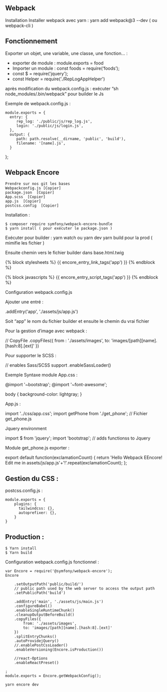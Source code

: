 ## Webpack


Installation
Installer webpack avec yarn : yarn add webpack@3 --dev   ( ou webpack-cli )

## Fonctionnement

Exporter un objet, une variable, une classe, une fonction… :

  - exporter de module : module.exports = food
  - Importer un module : const foods = require(‘foods’);
  - const $ = require('jquery');
  - const Helper = require('./RepLogAppHelper')

après modification du webpack.config.js : exécuter “sh node_modules/.bin/webpack” pour builder le Js

Exemple de webpack.config.js :


    module.exports = {
      entry: {
         rep_log: './public/js/rep_log.js',
         login: './public/js/login.js',
      },
      output: {
         path: path.resolve(__dirname, 'public', 'build'),
         filename: '[name].js',
      }
   };


## Webpack Encore

    Prendre sur nos git les bases
    Webpackconfig.js [Copier]
    package.json  [Copier]
    App.scss  [Copier]
    app.js  [Copier]
    postcss.config  [Copier]


Installation :

    $ composer require symfony/webpack-encore-bundle
    $ yarn install ( pour exécuter le package.json )

Exécuter pour builder :
yarn watch ou yarn dev
yarn build pour la prod ( mimifie les fichier )

Ensuite chemin vers le fichier builder  dans base.html.twig

   {% block stylesheets %}
      {{ encore_entry_link_tags('app') }}
   {% endblock %}

   {% block javascripts %}
      {{ encore_entry_script_tags('app') }}
   {% endblock %}


Configuration webpack.config.js

Ajouter une entré :


   .addEntry('app', './assets/js/app.js')

Soit “app” le nom du fichier builder et ensuite le chemin du vrai fichier

Pour la gestion d’image avec webpack :


   // CopyFile
   .copyFiles({
      from : './assets/images',
      to: 'images/[path][name].[hash:8].[ext]'
   })

Pour supporter le SCSS :


   // enables Sass/SCSS support
   .enableSassLoader()


Exemple Syntaxe module
App.css :


   @import '~bootstrap';
   @import '~font-awesome';

   body {
      background-color: lightgray;
   }

App.js :


   import '../css/app.css';
   import getPhone from './get_phone';   // Fichier get_phone.js

Jquery environment


   import $ from 'jquery';
   import 'bootstrap'; // adds functionss to Jquery

Module get_phone.js exporter :

   export default function(exclamationCount) {
      return 'Hello Webpack EEncore! Edit me in assets/js/app.js'+'!'.repeat(exclamationCount);
   };
## Gestion du CSS  :

postcss.config.js :

    module.exports = {
        plugins: {
          tailwindcss: {},
          autoprefixer: {},
        }
    }


## Production :

    $ Yarn install
    $ Yarn build

Configuration webpack.config.js fonctionnel :

    var Encore = require('@symfony/webpack-encore');
    Encore

        .setOutputPath('public/build/')
        // public path used by the web server to access the output path
        .setPublicPath('build')

        .addEntry('main', './assets/js/main.js')
        .configureBabel()
        .enableSingleRuntimeChunk()
        .cleanupOutputBeforeBuild()
        .copyFiles({
            from: './assets/images',
            to: 'images/[path][name].[hash:8].[ext]'
        })
        .splitEntryChunks()
        .autoProvidejQuery()
        //.enablePostCssLoader()
        .enableVersioning(Encore.isProduction())

        //react-Options
        .enableReactPreset()

    ;
    module.exports = Encore.getWebpackConfig();

    yarn encore dev
